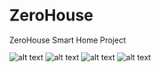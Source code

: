 # ZeroHouse
ZeroHouse Smart Home Project

![alt text](https://img001.prntscr.com/file/img001/7jduQ0xLSOGAmNuWVyK_kw.png)
![alt text](https://cdn.discordapp.com/attachments/710557993888120892/966049850175156264/unknown.png)
![alt text](https://cdn.discordapp.com/attachments/710557993888120892/966050085236539402/unknown.png)
![alt text](https://cdn.discordapp.com/attachments/710557993888120892/966049942542123108/unknown.png)
